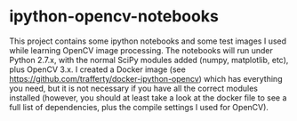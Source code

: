 # ipython-opencv-notebooks

This project contains some ipython notebooks and some test images I used while learning OpenCV image processing.  The notebooks
will run under Python 2.7.x, with the normal SciPy modules added (numpy, matplotlib, etc), plus OpenCV 3.x.  I created a
Docker image (see https://github.com/trafferty/docker-ipython-opencv) which has everything you need, but it is not necessary if you 
have all the correct modules installed (however, you should at least take a look at the docker file to see a full list of
dependencies, plus the compile settings I used for OpenCV).
